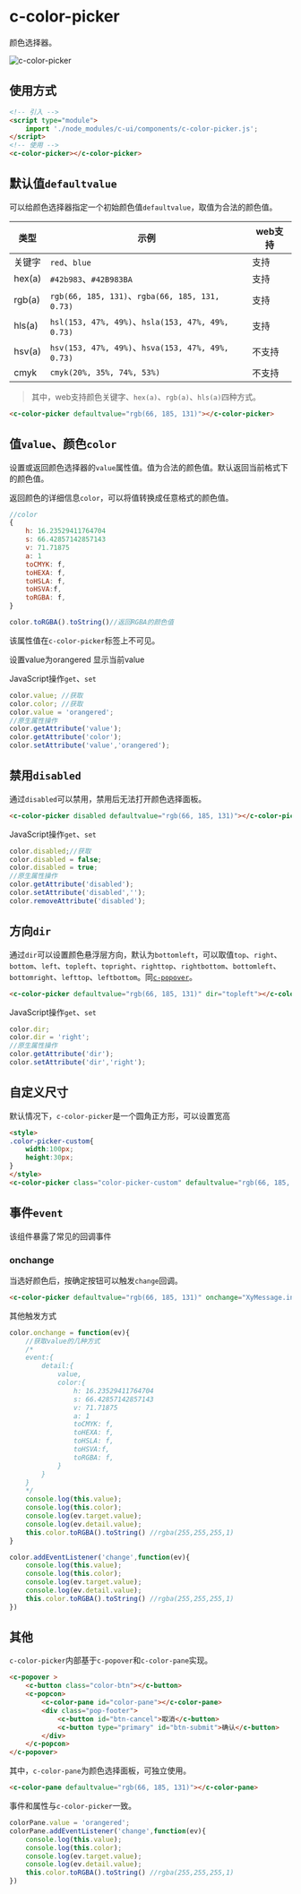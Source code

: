 # c-color-picker

颜色选择器。

![c-color-picker](../screenshot/color-picker.png)

## 使用方式

```html
<!-- 引入 -->
<script type="module">
    import './node_modules/c-ui/components/c-color-picker.js';
</script>
<!-- 使用 -->
<c-color-picker></c-color-picker>
```

## 默认值`defaultvalue`

可以给颜色选择器指定一个初始颜色值`defaultvalue`，取值为合法的颜色值。

|类型|示例|web支持|
|---|---|---|
|关键字|`red`、`blue`|支持|
|hex(a)|`#42b983`、`#42B983BA`|支持|
|rgb(a)|`rgb(66, 185, 131)`、`rgba(66, 185, 131, 0.73)`|支持|
|hls(a)|`hsl(153, 47%, 49%)`、`hsla(153, 47%, 49%, 0.73)`|支持|
|hsv(a)|`hsv(153, 47%, 49%)`、`hsva(153, 47%, 49%, 0.73)`|不支持|
|cmyk|`cmyk(20%, 35%, 74%, 53%)`|不支持|

> 其中，web支持颜色关键字、`hex(a)`、`rgb(a)`、`hls(a)`四种方式。

<c-color-picker defaultvalue="rgb(66, 185, 131)"></c-color-picker>

```html
<c-color-picker defaultvalue="rgb(66, 185, 131)"></c-color-picker>
```

## 值`value`、颜色`color`

设置或返回颜色选择器的`value`属性值。值为合法的颜色值。默认返回当前格式下的颜色值。

返回颜色的详细信息`color`，可以将值转换成任意格式的颜色值。

```js
//color
{
    h: 16.23529411764704
    s: 66.42857142857143
    v: 71.71875
    a: 1
    toCMYK: f,
    toHEXA: f,
    toHSLA: f,
    toHSVA:f,
    toRGBA: f,
}

color.toRGBA().toString()//返回RGBA的颜色值
```

该属性值在`c-color-picker`标签上不可见。

<c-color-picker defaultvalue="rgb(66, 185, 131)" id="color-picker-value"></c-color-picker>

<c-button type="primary" onclick="document.getElementById('color-picker-value').value='orangered'">设置value为orangered</c-button>
<c-button type="primary" onclick="XyMessage.info('当前value: '+document.getElementById('color-picker-value').value)">显示当前value</c-button>

JavaScript操作`get`、`set`

```js
color.value; //获取
color.color; //获取
color.value = 'orangered';
//原生属性操作
color.getAttribute('value');
color.getAttribute('color');
color.setAttribute('value','orangered');
```

## 禁用`disabled`

通过`disabled`可以禁用，禁用后无法打开颜色选择面板。

<c-color-picker disabled defaultvalue="rgb(66, 185, 131)"></c-color-picker>
<c-switch checked onchange="this.previousElementSibling.disabled = this.checked;"></c-switch>

```html
<c-color-picker disabled defaultvalue="rgb(66, 185, 131)"></c-color-picker>
```

JavaScript操作`get`、`set`

```js
color.disabled;//获取
color.disabled = false;
color.disabled = true;
//原生属性操作
color.getAttribute('disabled');
color.setAttribute('disabled','');
color.removeAttribute('disabled');
```

## 方向`dir`

通过`dir`可以设置颜色悬浮层方向，默认为`bottomleft`，可以取值`top`、`right`、`bottom`、`left`、`topleft`、`topright`、`righttop`、`rightbottom`、`bottomleft`、`bottomright`、`lefttop`、`leftbottom`。同[`c-popover`](c-popover.md)。

<c-color-picker defaultvalue="rgb(66, 185, 131)" dir="topleft"></c-color-picker>

```html
<c-color-picker defaultvalue="rgb(66, 185, 131)" dir="topleft"></c-color-picker>
```

JavaScript操作`get`、`set`

```js
color.dir;
color.dir = 'right';
//原生属性操作
color.getAttribute('dir');
color.setAttribute('dir','right');
```

## 自定义尺寸

默认情况下，`c-color-picker`是一个圆角正方形，可以设置宽高

<style>
.color-picker-custom{
    width:100px;
    height:30px;
}
</style>
<c-color-picker class="color-picker-custom" defaultvalue="rgb(66, 185, 131)"></c-color-picker>

```html
<style>
.color-picker-custom{
    width:100px;
    height:30px;
}
</style>
<c-color-picker class="color-picker-custom" defaultvalue="rgb(66, 185, 131)"></c-color-picker>
```

## 事件`event`

该组件暴露了常见的回调事件

### onchange

当选好颜色后，按确定按钮可以触发`change`回调。

<c-color-picker defaultvalue="rgb(66, 185, 131)" onchange="XyMessage.info('当前value: '+this.value)"></c-color-picker>

```html
<c-color-picker defaultvalue="rgb(66, 185, 131)" onchange="XyMessage.info('当前value: '+this.value)"></c-color-picker>
```

其他触发方式

```js
color.onchange = function(ev){
    //获取value的几种方式
    /*
    event:{
        detail:{
            value,
            color:{
                h: 16.23529411764704
                s: 66.42857142857143
                v: 71.71875
                a: 1
                toCMYK: f,
                toHEXA: f,
                toHSLA: f,
                toHSVA:f,
                toRGBA: f,
            }
        }
    }
    */
    console.log(this.value);
    console.log(this.color);
    console.log(ev.target.value);
    console.log(ev.detail.value);
    this.color.toRGBA().toString() //rgba(255,255,255,1)
}

color.addEventListener('change',function(ev){
    console.log(this.value);
    console.log(this.color);
    console.log(ev.target.value);
    console.log(ev.detail.value);
    this.color.toRGBA().toString() //rgba(255,255,255,1)
})
```



## 其他

`c-color-picker`内部基于`c-popover`和`c-color-pane`实现。

```html
<c-popover >
    <c-button class="color-btn"></c-button>
    <c-popcon>
        <c-color-pane id="color-pane"></c-color-pane>
        <div class="pop-footer">
            <c-button id="btn-cancel">取消</c-button>
            <c-button type="primary" id="btn-submit">确认</c-button>
        </div>
    </c-popcon>
</c-popover>
```

其中，`c-color-pane`为颜色选择面板，可独立使用。

<c-color-pane defaultvalue="rgb(66, 185, 131)"></c-color-pane>

```html
<c-color-pane defaultvalue="rgb(66, 185, 131)"></c-color-pane>
```

事件和属性与`c-color-picker`一致。

```js
colorPane.value = 'orangered';
colorPane.addEventListener('change',function(ev){
    console.log(this.value);
    console.log(this.color);
    console.log(ev.target.value);
    console.log(ev.detail.value);
    this.color.toRGBA().toString() //rgba(255,255,255,1)
})
```
